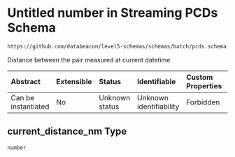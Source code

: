 # Untitled number in Streaming PCDs Schema

```txt
https://github.com/databeacon/level5-schemas/schemas/batch/pcds.schema.json#/properties/current_distance_nm
```

Distance between the pair measured at current datetime

| Abstract            | Extensible | Status         | Identifiable            | Custom Properties | Additional Properties | Access Restrictions | Defined In                                                                    |
| :------------------ | :--------- | :------------- | :---------------------- | :---------------- | :-------------------- | :------------------ | :---------------------------------------------------------------------------- |
| Can be instantiated | No         | Unknown status | Unknown identifiability | Forbidden         | Allowed               | none                | [pcds.schema.json\*](../../out/batch/pcds.schema.json "open original schema") |

## current\_distance\_nm Type

`number`
